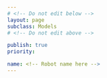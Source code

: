 ```yaml
---
# <!-- Do not edit below -->
layout: page
subclass: Models
# <!-- Do not edit above -->

publish: true
priority:

name: <!-- Robot name here -->
---
```

